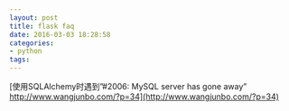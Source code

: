```yaml
---
layout: post
title: flask faq
date: 2016-03-03 18:28:58
categories:
- python
tags:
---
```


[使用SQLAlchemy时遇到”#2006: MySQL server has gone away” http://www.wangjunbo.com/?p=34](http://www.wangjunbo.com/?p=34)   